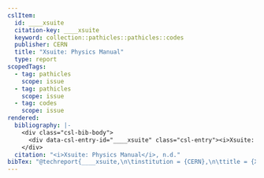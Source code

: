 ```yaml
---
cslItem:
  id: ____xsuite
  citation-key: ____xsuite
  keyword: collection::pathicles::pathicles::codes
  publisher: CERN
  title: "Xsuite: Physics Manual"
  type: report
scopedTags:
  - tag: pathicles
    scope: issue
  - tag: pathicles
    scope: issue
  - tag: codes
    scope: issue
rendered:
  bibliography: |-
    <div class="csl-bib-body">
      <div data-csl-entry-id="____xsuite" class="csl-entry"><i>Xsuite: Physics Manual</i>. n.d.. CERN.</div>
    </div>
  citation: "<i>Xsuite: Physics Manual</i>, n.d."
bibTex: "@techreport{____xsuite,\n\tinstitution = {CERN},\n\ttitle = {Xsuite: Physics {Manual}},\n}\n\n"
---
```

